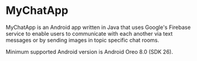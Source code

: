 # MyChatApp

MyChatApp is an Android app written in Java that uses Google's Firebase service to enable users to communicate with each another via text messages or by sending images in topic specific chat rooms.

Minimum supported Android version is Android Oreo 8.0 (SDK 26).